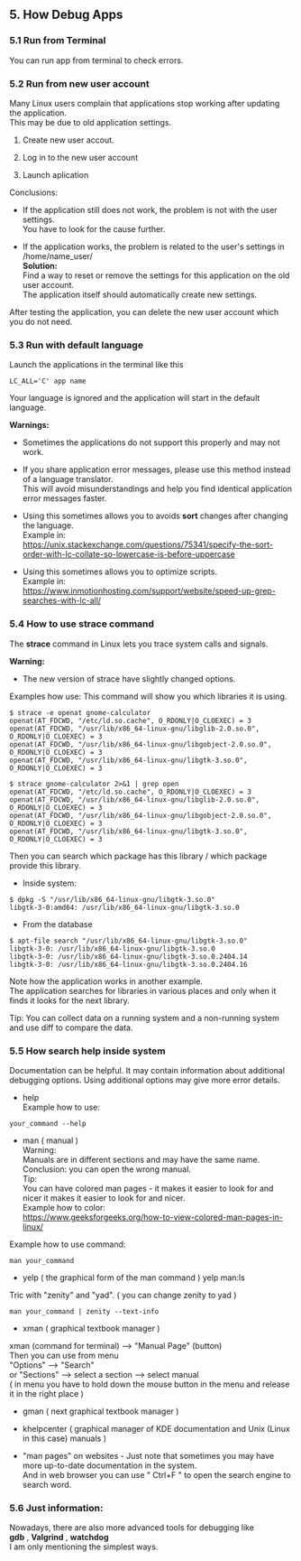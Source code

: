 

## 5. How Debug Apps


### 5.1 Run from Terminal

You can run app from terminal to check errors.


### 5.2 Run from new user account

Many Linux users complain that applications stop working after updating the application.  
This may be due to old application settings.

1. Create new user accout.

2. Log in to the new user account

3. Launch aplication

Conclusions:  

* If the application still does not work, the problem is not with the user settings.  
You have to look for the cause further.

* If the application works, the problem is related to the user's settings in /home/name_user/  
**Solution:**   
Find a way to reset or remove the settings for this application on the old user account.  
The application itself should automatically create new settings.

After testing the application, you can delete the new user account which you do not need. 


### 5.3 Run with default language

Launch the applications in the terminal like this 
```
LC_ALL='C' app name
```
Your language is ignored and the application will start in the default language.  


**Warnings:**  

* Sometimes the applications do not support this properly and may not work.

* If you share application error messages, please use this method instead of a language translator.  
 This will avoid misunderstandings and help you find identical application error messages faster.

* Using this sometimes allows you to avoids **sort** changes after changing the language.  
Example in:  
<https://unix.stackexchange.com/questions/75341/specify-the-sort-order-with-lc-collate-so-lowercase-is-before-uppercase>

* Using this sometimes allows you to optimize scripts.  
Example in:  
<https://www.inmotionhosting.com/support/website/speed-up-grep-searches-with-lc-all/>


### 5.4  How to use strace command

The **strace** command in Linux lets you trace system calls and signals. 

**Warning:**  

* The new version of strace have slightly changed options.

Examples how use:
This command will show you which libraries it is using.

```
$ strace -e openat gnome-calculator
openat(AT_FDCWD, "/etc/ld.so.cache", O_RDONLY|O_CLOEXEC) = 3
openat(AT_FDCWD, "/usr/lib/x86_64-linux-gnu/libglib-2.0.so.0", O_RDONLY|O_CLOEXEC) = 3
openat(AT_FDCWD, "/usr/lib/x86_64-linux-gnu/libgobject-2.0.so.0", O_RDONLY|O_CLOEXEC) = 3
openat(AT_FDCWD, "/usr/lib/x86_64-linux-gnu/libgtk-3.so.0", O_RDONLY|O_CLOEXEC) = 3
```

```
$ strace gnome-calculator 2>&1 | grep open
openat(AT_FDCWD, "/etc/ld.so.cache", O_RDONLY|O_CLOEXEC) = 3
openat(AT_FDCWD, "/usr/lib/x86_64-linux-gnu/libglib-2.0.so.0", O_RDONLY|O_CLOEXEC) = 3
openat(AT_FDCWD, "/usr/lib/x86_64-linux-gnu/libgobject-2.0.so.0", O_RDONLY|O_CLOEXEC) = 3
openat(AT_FDCWD, "/usr/lib/x86_64-linux-gnu/libgtk-3.so.0", O_RDONLY|O_CLOEXEC) = 3
```

Then you can search which package has this library / which package provide this library.  

* Inside system:
```
$ dpkg -S "/usr/lib/x86_64-linux-gnu/libgtk-3.so.0"
libgtk-3-0:amd64: /usr/lib/x86_64-linux-gnu/libgtk-3.so.0
```

* From the database 
```
$ apt-file search "/usr/lib/x86_64-linux-gnu/libgtk-3.so.0"
libgtk-3-0: /usr/lib/x86_64-linux-gnu/libgtk-3.so.0
libgtk-3-0: /usr/lib/x86_64-linux-gnu/libgtk-3.so.0.2404.14
libgtk-3-0: /usr/lib/x86_64-linux-gnu/libgtk-3.so.0.2404.16
```

Note how the application works in another example.  
The application searches for libraries in various places and only when it finds it looks for the next library.  

Tip:
You can collect data on a running system and a non-running system and use diff to compare the data.
  
  
### 5.5  How search help inside system

Documentation can be helpful.
It may contain information about additional debugging options. Using additional options may give more error details. 


* help  
Example how to use:  
```
your_command --help
```

* man ( manual )  
Warning:  
Manuals are in different sections and may have the same name.  
Conclusion: you can open the wrong manual.  
Tip:  
You can have colored man pages - it makes it easier to look for and nicer
it makes it easier to look for and nicer.  
Example how to color:  
<https://www.geeksforgeeks.org/how-to-view-colored-man-pages-in-linux/>

Example how to use command:  
```
man your_command
```


* yelp ( the graphical form of the man command )
yelp man:ls

Tric with "zenity" and "yad". ( you can change zenity to yad )
```
man your_command | zenity --text-info
```

* xman ( graphical textbook manager )

xman (command for terminal) --> "Manual Page" (button)  
Then you can use from menu  
"Options" --> "Search"  
or "Sections" --> select a section --> select manual  
( in menu you have to hold down the mouse button in the menu and release it in the right place )


* gman ( next graphical textbook manager )


* khelpcenter ( graphical manager of KDE documentation and Unix (Linux in this case) manuals )


* "man pages" on websites - Just note that sometimes you may have more up-to-date documentation in the system.  
And in web browser you can use " Ctrl+F " to open the search engine to search word.


### 5.6  Just information:

Nowadays, there are also more advanced tools for debugging like   
**gdb** , **Valgrind** , **watchdog**  
I am only mentioning the simplest ways.

